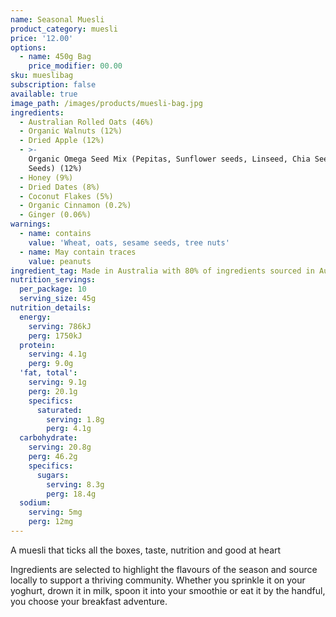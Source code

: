 ```yaml
---
name: Seasonal Muesli
product_category: muesli
price: '12.00'
options:
  - name: 450g Bag
    price_modifier: 00.00
sku: mueslibag
subscription: false
available: true
image_path: /images/products/muesli-bag.jpg
ingredients:
  - Australian Rolled Oats (46%)
  - Organic Walnuts (12%)
  - Dried Apple (12%)
  - >-
    Organic Omega Seed Mix (Pepitas, Sunflower seeds, Linseed, Chia Seed, Sesame
    Seeds) (12%)
  - Honey (9%)
  - Dried Dates (8%)
  - Coconut Flakes (5%)
  - Organic Cinnamon (0.2%)
  - Ginger (0.06%)
warnings:
  - name: contains
    value: 'Wheat, oats, sesame seeds, tree nuts'
  - name: May contain traces
    value: peanuts
ingredient_tag: Made in Australia with 80% of ingredients sourced in Australia
nutrition_servings:
  per_package: 10
  serving_size: 45g
nutrition_details:
  energy:
    serving: 786kJ
    perg: 1750kJ
  protein:
    serving: 4.1g
    perg: 9.0g
  'fat, total':
    serving: 9.1g
    perg: 20.1g
    specifics:
      saturated:
        serving: 1.8g
        perg: 4.1g
  carbohydrate:
    serving: 20.8g
    perg: 46.2g
    specifics:
      sugars:
        serving: 8.3g
        perg: 18.4g
  sodium:
    serving: 5mg
    perg: 12mg
---
```


A muesli that ticks all the boxes, taste, nutrition and good at heart

Ingredients are selected to highlight the flavours of the season and source locally to support a thriving community. Whether you sprinkle it on your yoghurt, drown it in milk, spoon it into your smoothie or eat it by the handful, you choose your breakfast adventure.